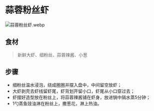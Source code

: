 # 蒜蓉粉丝虾
![蒜蓉粉丝虾.webp](https://cdn.nlark.com/yuque/0/2023/webp/34670995/1695108216060-4e15321d-a293-4513-b04c-1c090a62a4b2.webp#averageHue=%23869e69&clientId=u6086a2d3-4289-4&from=paste&height=1440&id=u47d559f7&originHeight=1440&originWidth=1080&originalType=binary&ratio=1&rotation=0&showTitle=false&size=207698&status=done&style=none&taskId=u8b418011-553f-4e30-9bfd-624bbb67fa1&title=&width=1080)
<a name="ujpGr"></a>
## 食材
> 新鲜大虾、细粉丝、蒜蓉辣酱、小葱

<a name="Q9yuU"></a>
## 步骤

- 细粉丝温水浸泡，绕成圈圈并摆入盘中，中间留空放虾；
- 大虾剥壳去虾线留虾尾，虾背划开留小口，虾尾从小口穿过去；
- 虾摆好造型放在粉丝上，将蒜蓉辣酱铺在虾身，放进锅中隔水蒸5分钟；
- 1勺蒸鱼豉油淋在粉丝上，撒葱花，淋上热油。
